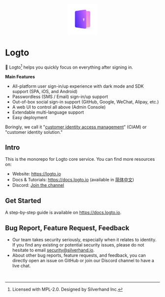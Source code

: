 <p align="center">
    <a href="https://logto.io" target="_blank" align="center" alt="Logto Logo">
        <img src="./logo.png" width="100">
    </a>
</p>

# Logto

🤘 Logto[^info] helps you quickly focus on everything after signing in.

**Main Features**

- All-platform user sign-in/up experience with dark mode and SDK support (SPA, iOS, and Android)
- Passwordless (SMS / Email) sign-in/up support
- Out-of-box social sign-in support (GitHub, Google, WeChat, Alipay, etc.)
- A web UI to control all above (Admin Console)
- Extendable multi-language support
- Easy deployment

Boringly, we call it "[customer identity access management](https://en.wikipedia.org/wiki/Customer_identity_access_management)" (CIAM) or "customer identity solution."

## Intro

This is the monorepo for Logto core service. You can find more resources on:

- Website: https://logto.io
- Docs & Tutorials: https://docs.logto.io (available in [简体中文](https://docs.logto.io/zh-cn))
- Discord: [Join the channel](https://discord.gg/UEPaF3j5e6)

## Get Started

A step-by-step guide is available on https://docs.logto.io.

## Bug Report, Feature Request, Feedback

- Our team takes security seriously, especially when it relates to identity. If you find any existing or potential security issues, please do not hesitate to email [security@silverhand.io](mailto:security@silverhand.io).
- About other bug reports, feature requests, and feedback, you can directly open an issue on GitHub or join our Discord channel to have a live chat.

<br/>

[^info]: Licensed with MPL-2.0. Designed by Silverhand Inc.
